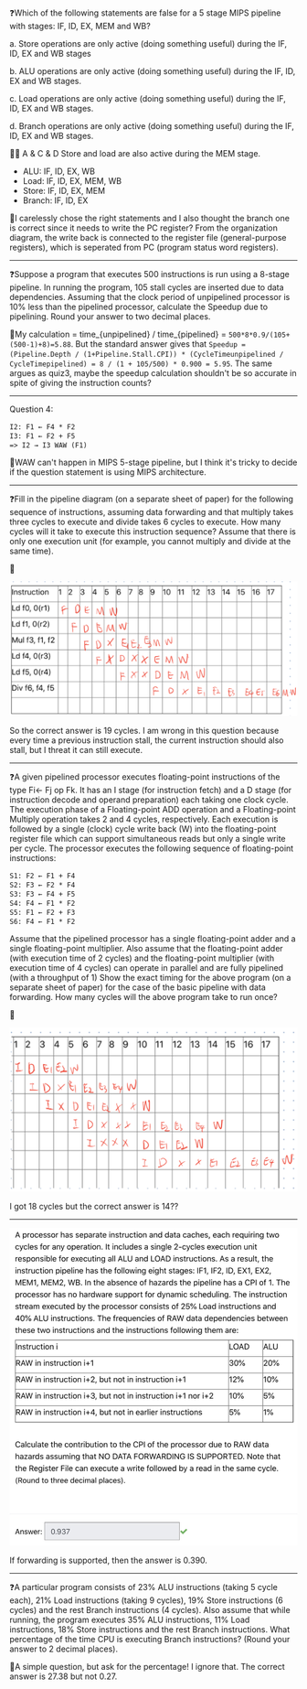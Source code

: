 ❓Which of the following statements are false for a 5 stage MIPS pipeline with stages: IF, ID, EX, MEM and WB?

a. Store operations are only active (doing something useful) during the IF, ID, EX and WB stages

b. ALU operations are only active (doing something useful) during the IF, ID, EX and WB stages. 

c. Load operations are only active (doing something useful) during the IF, ID, EX and WB stages.

d. Branch operations are only active (doing something useful) during the IF, ID, EX and WB stages. 

👨‍🏫 A & C & D Store and load are also active during the MEM stage. 

* ALU: IF, ID, EX, WB
* Load: IF, ID, EX, MEM, WB
* Store: IF, ID, EX, MEM
* Branch: IF, ID, EX

👧I carelessly chose the right statements and I also thought the branch one is correct since it needs to write the PC register? From the organization diagram, the write back is connected to the register file (general-purpose registers), which is seperated from PC (program status word registers).

---

❓Suppose a program that executes 500 instructions is run using a 8-stage pipeline. In running the program, 105 stall cycles are inserted due to data dependencies. Assuming that the clock period of unpipelined processor is 10% less than the pipelined processor, calculate the Speedup due to pipelining. Round your answer to two decimal places.

🤔My calculation = time_{unpipelined} / time_{pipelined} = `500*8*0.9/(105+(500-1)+8)=5.88`. But the standard answer gives that `Speedup = (Pipeline.Depth / (1+Pipeline.Stall.CPI)) * (CycleTimeunpipelined / CycleTimepipelined) = 8 / (1 + 105/500) * 0.900 = 5.95`. The same argues as quiz3, maybe the speedup calculation shouldn't be so accurate in spite of giving the instruction counts?

---

Question 4:

```
I2: F1 ← F4 * F2
I3: F1 ← F2 + F5
=> I2 → I3 WAW (F1)
```

👧WAW can't happen in MIPS 5-stage pipeline, but I think it's tricky to decide if the question statement is using MIPS architecture.

---

❓Fill in the pipeline diagram (on a separate sheet of paper) for the following sequence of instructions, assuming data forwarding and that multiply takes three cycles to execute and divide takes 6 cycles to execute. How many cycles will it take to execute this instruction sequence? Assume that there is only one execution unit (for example, you cannot multiply and divide at the same time).

👧

![](image/image-20200926190216101.png)


So the correct answer is 19 cycles. I am wrong in this question because every time a previous instruction stall, the current instruction should also stall, but I threat it can still execute.

---

❓A given pipelined processor executes floating-point instructions of the type Fi← Fj op Fk. It has an I stage (for instruction fetch) and a D stage (for instruction decode and operand preparation) each taking one clock cycle. The execution phase of a Floating-point ADD operation and a Floating-point Multiply operation takes 2 and 4 cycles, respectively. Each execution is followed by a single (clock) cycle write back (W) into the floating-point register file which can support simultaneous reads but only a single write per cycle. The processor executes the following sequence of floating-point instructions:

```
S1: F2 ← F1 + F4
S2: F3 ← F2 * F4
S3: F3 ← F4 + F5 
S4: F4 ← F1 * F2
S5: F1 ← F2 + F3
S6: F4 ← F1 * F2
```

Assume that the pipelined processor has a single floating-point adder and a single floating-point multiplier. Also assume that the floating-point adder (with execution time of 2 cycles) and the floating-point multiplier (with execution time of 4 cycles) can operate in parallel and are fully pipelined (with a throughput of 1) Show the exact timing for the above program (on a separate sheet of paper) for the case of the basic pipeline with data forwarding. How many cycles will the above program take to run once? 

👧

![](image/image-20200926192035351.png)

I got 18 cycles but the correct answer is 14??

---

![](image/2020-09-26-question7-quiz4.jpg)


If forwarding is supported, then the answer is 0.390.

---

❓A particular program consists of 23% ALU instructions (taking 5 cycle each), 21% Load instructions (taking 9 cycles), 19% Store instructions (6 cycles) and the rest Branch instructions (4 cycles). Also assume that while running, the program executes 35% ALU instructions, 11% Load instructions, 18% Store instructions and the rest Branch instructions. What percentage of the time CPU is executing Branch instructions? (Round your answer to 2 decimal places).

👧A simple question, but ask for the percentage! I ignore that. The correct answer is 27.38 but not 0.27.